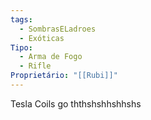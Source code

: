 ```yaml
---
tags:
  - SombrasELadroes
  - Exóticas
Tipo:
  - Arma de Fogo
  - Rifle
Proprietário: "[[Rubi]]"
---
```


Tesla Coils go ththshshhshhshs